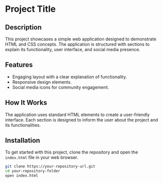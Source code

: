 
# Project Title

## Description
This project showcases a simple web application designed to demonstrate HTML and CSS concepts. The application is structured with sections to explain its functionality, user interface, and social media presence.

## Features
- Engaging layout with a clear explanation of functionality.
- Responsive design elements.
- Social media icons for community engagement.

## How It Works
The application uses standard HTML elements to create a user-friendly interface. Each section is designed to inform the user about the project and its functionalities.

## Installation
To get started with this project, clone the repository and open the `index.html` file in your web browser.

```bash
git clone https://your-repository-url.git
cd your-repository-folder
open index.html
